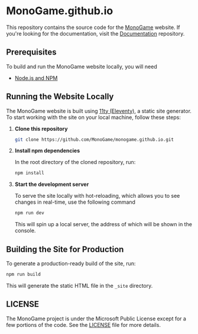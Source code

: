 # MonoGame.github.io

This repository contains the source code for the [MonoGame](https://monogame.net) website. If you're looking for the documentation, visit the [Documentation](https://github.com/monogame/docs.monogame.github.io) repository.

## Prerequisites

To build and run the MonoGame website locally, you will need
- [Node.js and NPM](https://docs.npmjs.com/downloading-and-installing-node-js-and-npm)

## Running the Website Locally
The MonoGame website is built using [11ty (Eleventy)](https://www.11ty.dev/), a static site generator. To start working with the site on your local machine, follow these steps:

1. **Clone this repository**

    ```sh
    git clone https://github.com/MonoGame/monogame.github.io.git
    ```

2. **Install npm dependencies**

   In the root directory of the cloned repository, run:

    ```sh
    npm install
    ```

3. **Start the development server**

   To serve the site locally with hot-reloading, which allows you to see changes in real-time, use the following command

    ```sh
    npm run dev
    ```

    This will spin up a local server, the address of which will be shown in the console.

## Building the Site for Production

To generate a production-ready build of the site, run:

```sh
npm run build
```

This will generate the static HTML file in the `_site` directory.

## LICENSE

The MonoGame project is under the Microsoft Public License except for a few portions of the code. See the [LICENSE](LICENSE) file for more details.
